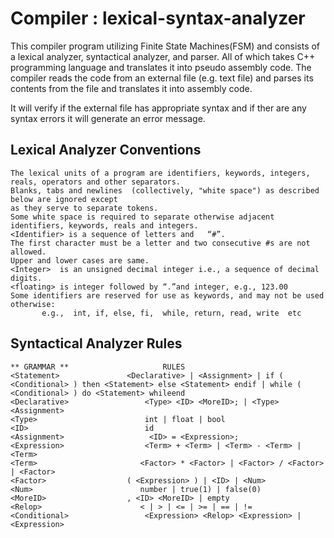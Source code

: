 # Compiler : lexical-syntax-analyzer

This compiler program utilizing Finite State Machines(FSM) and consists of a lexical analyzer, syntactical analyzer, and parser.  All of which takes C++ programming language and translates it into pseudo assembly code. The compiler reads the code from an external file (e.g. text file) and parses its contents from the file and translates it into assembly code.

It will verify if the external file has appropriate syntax and if ther are any syntax errors it will generate an error message. 

## Lexical Analyzer Conventions
```
The lexical units of a program are identifiers, keywords, integers, reals, operators and other separators. 
Blanks, tabs and newlines  (collectively, "white space") as described below are ignored except 
as they serve to separate tokens. 
Some white space is required to separate otherwise adjacent identifiers, keywords, reals and integers.
<Identifier> is a sequence of letters and   “#”. 
The first character must be a letter and two consecutive #s are not allowed. 
Upper and lower cases are same. 
<Integer>  is an unsigned decimal integer i.e., a sequence of decimal digits.
<floating> is integer followed by “.”and integer, e.g., 123.00 
Some identifiers are reserved for use as keywords, and may not be used otherwise:
       e.g.,  int, if, else, fi,  while, return, read, write  etc
```

## Syntactical Analyzer Rules
```
** GRAMMAR **                     RULES
<Statement>	              <Declarative> | <Assignment> | if ( <Conditional> ) then <Statement> else <Statement> endif | while ( <Conditional> ) do <Statement> whileend
<Declarative>	              <Type> <ID> <MoreID>; | <Type> <Assignment> 
<Type>                        int | float | bool
<ID>	                      id           
<Assignment>	               <ID> = <Expression>;
<Expression>	              <Term> + <Term> | <Term> - <Term> | <Term>
<Term>	                     <Factor> * <Factor> | <Factor> / <Factor> | <Factor>
<Factor>	              ( <Expression> ) | <ID> | <Num>
<Num>	                     number | true(1) | false(0)
<MoreID>	              , <ID> <MoreID> | empty
<Relop>	                     < | > | <= | >= | == | !=
<Conditional> 	              <Expression> <Relop> <Expression> | <Expression>
```
